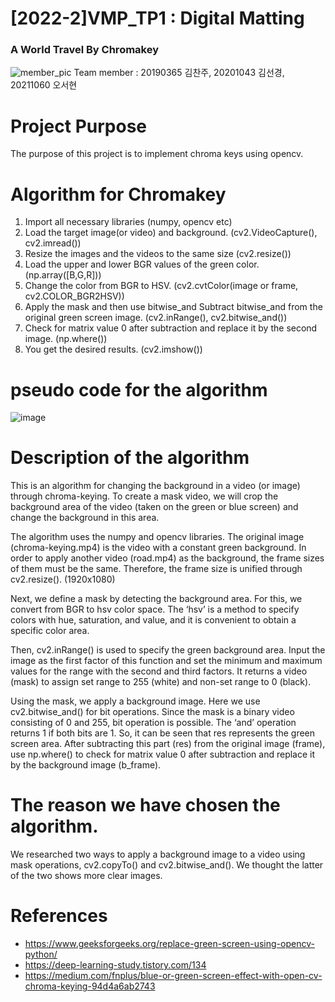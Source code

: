 # [2022-2]VMP_TP1 : Digital Matting
### A World Travel By Chromakey
![member_pic](https://user-images.githubusercontent.com/82044319/203600011-b4cbbc2d-5887-45da-8a59-f1851637c1b6.jpeg)
Team member : 20190365 김찬주, 20201043 김선경, 20211060 오서현

# Project Purpose
The purpose of this project is to implement chroma keys using opencv.

# Algorithm for Chromakey
1.	Import all necessary libraries (numpy, opencv etc)
2.	Load the target image(or video) and background. (cv2.VideoCapture(), cv2.imread())
3.	Resize the images and the videos to the same size (cv2.resize())
4.	Load the upper and lower BGR values of the green color. (np.array([B,G,R]))
5.	Change the color from BGR to HSV. (cv2.cvtColor(image or frame, cv2.COLOR_BGR2HSV))
6.	Apply the mask and then use bitwise_and Subtract bitwise_and from the original green screen image. (cv2.inRange(), cv2.bitwise_and())
7.	Check for matrix value 0 after subtraction and replace it by the second image. (np.where())
8.	You get the desired results. (cv2.imshow())

# pseudo code for the algorithm
![image](https://user-images.githubusercontent.com/82044319/204811704-4869b778-2ba3-4630-adcd-460bb077720c.png)

# Description of the algorithm
This is an algorithm for changing the background in a video (or image) through chroma-keying. To create a mask video, we will crop the background area of the video (taken on the green or blue screen) and change the background in this area.  
  
The algorithm uses the numpy and opencv libraries. The original image (chroma-keying.mp4) is the video with a constant green background. In order to apply another video (road.mp4) as the background, the frame sizes of them must be the same. Therefore, the frame size is unified through cv2.resize(). (1920x1080)  
  
 Next, we define a mask by detecting the background area. For this, we convert from BGR to hsv color space. The ‘hsv’ is a method to specify colors with hue, saturation, and value, and it is convenient to obtain a specific color area.  
   
Then, cv2.inRange() is used to specify the green background area. Input the image as the first factor of this function and set the minimum and maximum values for the range with the second and third factors. It returns a video (mask) to assign set range to 255 (white) and non-set range to 0 (black).  
  
 Using the mask, we apply a background image. Here we use cv2.bitwise_and() for bit operations. Since the mask is a binary video consisting of 0 and 255, bit operation is possible. The ‘and’ operation returns 1 if both bits are 1. So, it can be seen that res represents the green screen area. After subtracting this part (res) from the original image (frame), use np.where() to check for matrix value 0 after subtraction and replace it by the background image (b_frame).  
   
# The reason we have chosen the algorithm.
We researched two ways to apply a background image to a video using mask operations, cv2.copyTo() and cv2.bitwise_and(). We thought the latter of the two shows more clear images.  
  
# References
-	https://www.geeksforgeeks.org/replace-green-screen-using-opencv-python/  
-	https://deep-learning-study.tistory.com/134  
-	https://medium.com/fnplus/blue-or-green-screen-effect-with-open-cv-chroma-keying-94d4a6ab2743  
